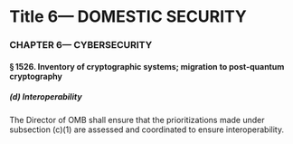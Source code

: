 
# Title 6— DOMESTIC SECURITY
### CHAPTER 6— CYBERSECURITY
#### § 1526. Inventory of cryptographic systems; migration to post-quantum cryptography
##### (d) Interoperability

The Director of OMB shall ensure that the prioritizations made under subsection (c)(1) are assessed and coordinated to ensure interoperability.
